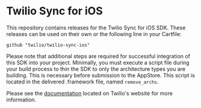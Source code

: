 # Twilio Sync for iOS

This repository contains releases for the Twilio Sync for iOS SDK.  These releases can be used on their own or the following line in your Cartfile:

    github "twilio/twilio-sync-ios"

Please note that additional steps are required for successful integration of this SDK into your project.  Minimally, you must execute a script file during your build process to thin the SDK to only the architecture types you are building.  This is necessary before submission to the AppStore.  This script is located in the delivered .framework file, named `remove_archs`.

Please see the [documentation](https://www.twilio.com/docs/api/sync/sync-sdk-download#carthage-integration "Twilio Sync for iOS") located on Twilio's website for more information.
